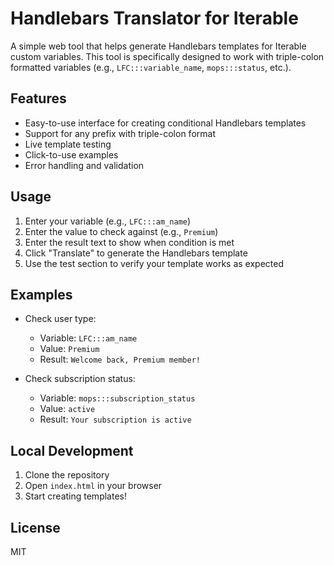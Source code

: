 # Handlebars Translator for Iterable

A simple web tool that helps generate Handlebars templates for Iterable custom variables. This tool is specifically designed to work with triple-colon formatted variables (e.g., `LFC:::variable_name`, `mops:::status`, etc.).

## Features

- Easy-to-use interface for creating conditional Handlebars templates
- Support for any prefix with triple-colon format
- Live template testing
- Click-to-use examples
- Error handling and validation

## Usage

1. Enter your variable (e.g., `LFC:::am_name`)
2. Enter the value to check against (e.g., `Premium`)
3. Enter the result text to show when condition is met
4. Click "Translate" to generate the Handlebars template
5. Use the test section to verify your template works as expected

## Examples

- Check user type:
  - Variable: `LFC:::am_name`
  - Value: `Premium`
  - Result: `Welcome back, Premium member!`

- Check subscription status:
  - Variable: `mops:::subscription_status`
  - Value: `active`
  - Result: `Your subscription is active`

## Local Development

1. Clone the repository
2. Open `index.html` in your browser
3. Start creating templates!

## License

MIT